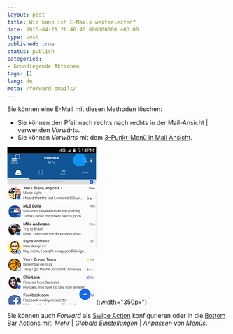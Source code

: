 ```yaml
---
layout: post
title: Wie kann ich E-Mails weiterleiten?
date: 2015-04-21 20:46:40.000000000 +03:00
type: post
published: true
status: publish
categories:
- Grundlegende Aktionen
tags: []
lang: de
meta: /forward-emails/
---
```


Sie können eine E-Mail mit diesen Methoden löschen:


* Sie können den Pfeil nach rechts nach rechts in der Mail-Ansicht \| verwenden *Vorwärts*.
* Sie können *Vorwärts* mit dem [3-Punkt-Menü in Mail Ansicht](/3-dot-menu-options/).

![Forward email](/assets/BlueMail_Forward_Email.gif){:width="350px"}

Sie können auch *Forward* als [Swipe Action](/configure-left-right-swipe-menu/) konfigurieren oder in die [Bottom Bar Actions](/how-to-configure-the-bottom-bar-actions/) mit: *Mehr* \| *Globale Einstellungen* \| *Anpassen von Menüs*.
